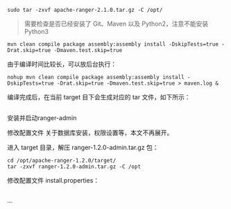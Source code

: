
```
sudo tar -zxvf apache-ranger-2.1.0.tar.gz -C /opt/
```

> 需要检查是否已经安装了 Git、Maven 以及 Python2，注意不能安装 Python3

```
mvn clean compile package assembly:assembly install -DskipTests=true -Drat.skip=true -Dmaven.test.skip=true
```
由于编译时间比较长，可以放后台执行：
```
nohup mvn clean compile package assembly:assembly install -DskipTests=true -Drat.skip=true -Dmaven.test.skip=true > maven.log &
```
编译完成后，在当前 target 目下会生成对应的 tar 文件，如下所示：

![]()

安装并启动ranger-admin

修改配置文件
关于数据库安装，权限设置等，本文不再展开。

进入 target 目录，解压 ranger-1.2.0-admin.tar.gz 包：
```
cd /opt/apache-ranger-1.2.0/target/
tar -zxvf ranger-1.2.0-admin.tar.gz -C /opt
```

修改配置文件 install.properties：
```

```







...
